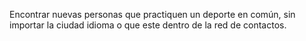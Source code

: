 Encontrar nuevas personas que practiquen un deporte en común, sin importar la ciudad idioma o que este dentro de la red de contactos.